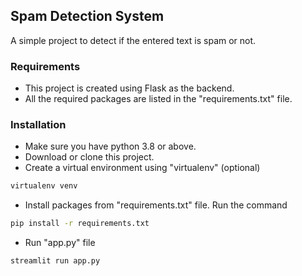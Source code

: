 ## Spam Detection System
A simple project to detect if the entered text is spam or not.

### Requirements
- This project is created using Flask as the backend.
- All the required packages are listed in the "requirements.txt" file.

### Installation
- Make sure you have python 3.8 or above.
- Download or clone this project.
- Create a virtual environment using "virtualenv" (optional)
```bash
virtualenv venv
```
- Install packages from "requirements.txt" file. Run the command
```bash
pip install -r requirements.txt
```
- Run "app.py" file
```bash
streamlit run app.py
```